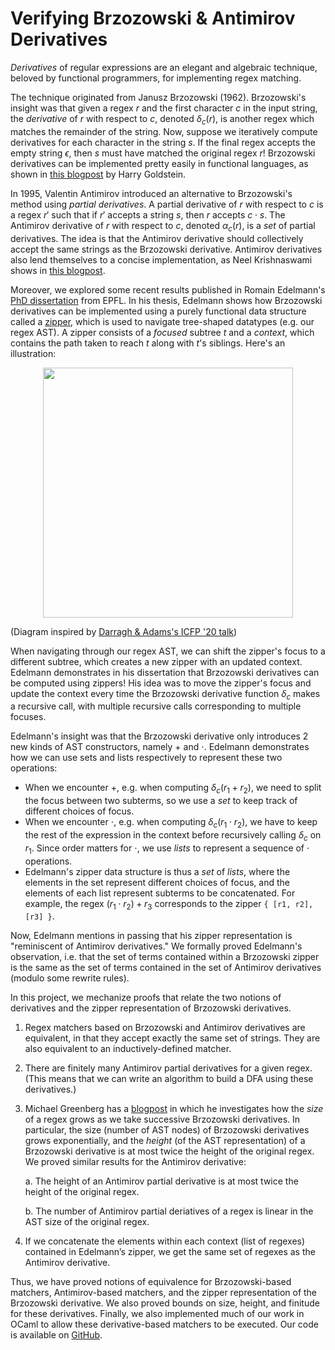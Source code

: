 # Verifying Brzozowski & Antimirov Derivatives

*Derivatives* of regular expressions are an elegant and algebraic technique, beloved by functional programmers, for implementing regex matching. 

The technique originated from Janusz Brzozowski (1962). Brzozowski's insight was that  given a regex $r$ and the first character $c$ in the input string, the *derivative* of $r$ with respect to $c$, denoted $\delta_c(r)$, is another regex which matches the remainder of the string. Now, suppose we iteratively compute derivatives for each character in the string $s$. If the final regex accepts the empty string $\epsilon$, then $s$ must have matched the original regex $r$! Brzozowski derivatives can be implemented pretty easily in functional languages, as shown in [this blogpost](https://harrisongoldste.in/languages/2017/09/30/derivatives-of-regular-expressions.html) by Harry Goldstein. 

In 1995, Valentin Antimirov introduced an alternative to Brzozowski's method using *partial derivatives*. A partial derivative of $r$ with respect to $c$ is a regex $r'$ such that if $r'$ accepts a string $s$, then $r$ accepts $c\cdot s$. The Antimirov derivative of $r$ with respect to $c$, denoted $\alpha_c(r)$, is a *set* of partial derivatives.
The idea is that the Antimirov derivative should collectively accept the same strings as the Brzozowski derivative. Antimirov derivatives also lend themselves to a concise implementation, as Neel Krishnaswami shows in [this blogpost](https://semantic-domain.blogspot.com/2013/11/antimirov-derivatives-for-regular.html).  

Moreover, we explored some recent results published in Romain Edelmann's [PhD dissertation](https://infoscience.epfl.ch/server/api/core/bitstreams/4fcb9f0f-7ac1-484f-823c-c19de39dd9ff/content) from EPFL. In his thesis, Edelmann shows how Brzozowski derivatives can be implemented using a purely functional data structure called a [zipper](https://en.wikipedia.org/wiki/Zipper_(data_structure)), which is used to navigate tree-shaped datatypes (e.g. our regex AST). A zipper consists of a _focused_ subtree $t$ and a *context*, which contains the path taken to reach $t$ along with $t$'s siblings. Here's an illustration:

<p align="center">
   <img src="https://github.com/user-attachments/assets/ac6bebb9-9bd7-4d44-9601-6b478c86f5a3" width="400"/>
</p>        

(Diagram inspired by [Darragh & Adams's ICFP '20 talk](https://www.youtube.com/watch?v=6Wi-Kc6LDhc))

When navigating through our regex AST, we can shift the zipper's focus to a different subtree, which creates a new zipper with an updated context. Edelmann demonstrates in his dissertation that Brzozowski derivatives can be computed using zippers! His idea was to move the zipper's focus and update the context every time the Brzozowski derivative function $\delta_c$ makes a recursive call, with multiple recursive calls corresponding to multiple focuses. 

Edelmann's insight was that the Brzozowski derivative only introduces 2 new kinds of AST constructors, namely $+$ and $\cdot$. Edelmann demonstrates how we can use sets and lists respectively to represent these two operations:
- When we encounter $+$, e.g. when computing $\delta_c(r_1 + r_2)$, we need to split the focus between two subterms, so we use a *set* to keep track of different choices of focus.
- When we encounter $\cdot$, e.g. when computing $\delta_c(r_1 \cdot r_2$), we have to keep the rest of the expression in the context before recursively calling $\delta_c$ on $r_1$. Since order matters for $\cdot$, we use *lists* to represent a sequence of $\cdot$ operations.
- Edelmann's zipper data structure is thus a *set* of *lists*, where the elements in the set represent different choices of focus, and the elements of each list represent subterms to be concatenated. For example, the regex $(r_1 \cdot r_2) + r_3$ corresponds to the zipper `{ [r1, r2], [r3] }`.  

Now, Edelmann mentions in passing that his zipper representation is "reminiscent of Antimirov derivatives." We formally proved Edelmann's observation, i.e. that the set of terms contained within a Brzozowski zipper is the same as the set of terms contained in the set of Antimirov derivatives (modulo some rewrite rules). 

In this project, we mechanize proofs that relate the two notions of derivatives and the zipper representation of Brzozowski derivatives.
1. Regex matchers based on Brzozowski and Antimirov derivatives are equivalent, in that they accept exactly the same set of strings. They are also equivalent to an inductively-defined matcher.
2. There are finitely many Antimirov partial derivatives for a given regex. (This means that we can write an algorithm to build a DFA using these derivatives.)
3. Michael Greenberg has a [blogpost](https://www.weaselhat.com/post-819.html) in which he investigates how the *size* of a regex grows as we take successive Brzozowski derivatives. In particular, the size (number of AST nodes) of Brzozowski derivatives grows exponentially, and the *height* (of the AST representation) of a Brzozowski derivative is at most twice the height of the original regex. We proved similar results for the Antimirov derivative:
   
   a. The height of an Antimirov partial derivative is at most twice the height of the original regex.

   b. The number of Antimirov partial deriatives of a regex is linear in the AST size of the original regex. 
4. If we concatenate the elements within each context (list of regexes) contained in Edelmann’s zipper, we get the same set of regexes as the Antimirov derivative.

Thus, we have proved notions of equivalence for Brzozowski-based matchers, Antimirov-based matchers, and the zipper representation of the Brzozowski derivative. 
We also proved bounds on size, height, and finitude for these derivatives. Finally, we also implemented much of our work in OCaml to allow these derivative-based matchers to be executed. Our code is available on [GitHub](https://github.com/ngernest/regexes).
